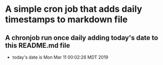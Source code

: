 A simple cron job that adds daily timestamps to markdown file
============================================================
## A chronjob run once daily adding today's date to this README.md file
* today's date is Mon Mar 11 00:02:26 MDT 2019
